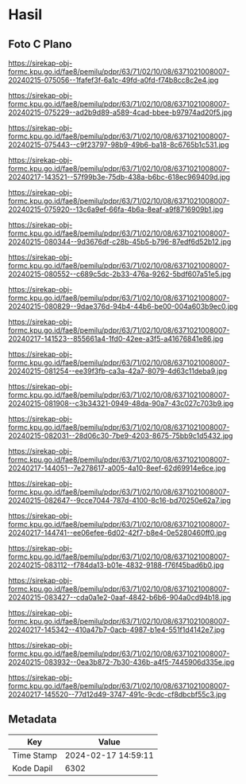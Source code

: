 # Hasil

## Foto C Plano

https://sirekap-obj-formc.kpu.go.id/fae8/pemilu/pdpr/63/71/02/10/08/6371021008007-20240215-075056--1fafef3f-6a1c-49fd-a0fd-f74b8cc8c2e4.jpg

https://sirekap-obj-formc.kpu.go.id/fae8/pemilu/pdpr/63/71/02/10/08/6371021008007-20240215-075229--ad2b9d89-a589-4cad-bbee-b97974ad20f5.jpg

https://sirekap-obj-formc.kpu.go.id/fae8/pemilu/pdpr/63/71/02/10/08/6371021008007-20240215-075443--c9f23797-98b9-49b6-ba18-8c6765b1c531.jpg

https://sirekap-obj-formc.kpu.go.id/fae8/pemilu/pdpr/63/71/02/10/08/6371021008007-20240217-143521--57f99b3e-75db-438a-b6bc-618ec969409d.jpg

https://sirekap-obj-formc.kpu.go.id/fae8/pemilu/pdpr/63/71/02/10/08/6371021008007-20240215-075920--13c6a9ef-66fa-4b6a-8eaf-a9f8716909b1.jpg

https://sirekap-obj-formc.kpu.go.id/fae8/pemilu/pdpr/63/71/02/10/08/6371021008007-20240215-080344--9d3676df-c28b-45b5-b796-87edf6d52b12.jpg

https://sirekap-obj-formc.kpu.go.id/fae8/pemilu/pdpr/63/71/02/10/08/6371021008007-20240215-080552--c689c5dc-2b33-476a-9262-5bdf607a51e5.jpg

https://sirekap-obj-formc.kpu.go.id/fae8/pemilu/pdpr/63/71/02/10/08/6371021008007-20240215-080829--9dae376d-94b4-44b6-be00-004a603b9ec0.jpg

https://sirekap-obj-formc.kpu.go.id/fae8/pemilu/pdpr/63/71/02/10/08/6371021008007-20240217-141523--855661a4-1fd0-42ee-a3f5-a41676841e86.jpg

https://sirekap-obj-formc.kpu.go.id/fae8/pemilu/pdpr/63/71/02/10/08/6371021008007-20240215-081254--ee39f3fb-ca3a-42a7-8079-4d63c11deba9.jpg

https://sirekap-obj-formc.kpu.go.id/fae8/pemilu/pdpr/63/71/02/10/08/6371021008007-20240215-081908--c3b34321-0949-48da-90a7-43c027c703b9.jpg

https://sirekap-obj-formc.kpu.go.id/fae8/pemilu/pdpr/63/71/02/10/08/6371021008007-20240215-082031--28d06c30-7be9-4203-8675-75bb9c1d5432.jpg

https://sirekap-obj-formc.kpu.go.id/fae8/pemilu/pdpr/63/71/02/10/08/6371021008007-20240217-144051--7e278617-a005-4a10-8eef-62d69914e6ce.jpg

https://sirekap-obj-formc.kpu.go.id/fae8/pemilu/pdpr/63/71/02/10/08/6371021008007-20240215-082647--9cce7044-787d-4100-8c16-bd70250e62a7.jpg

https://sirekap-obj-formc.kpu.go.id/fae8/pemilu/pdpr/63/71/02/10/08/6371021008007-20240217-144741--ee06efee-6d02-42f7-b8e4-0e5280460ff0.jpg

https://sirekap-obj-formc.kpu.go.id/fae8/pemilu/pdpr/63/71/02/10/08/6371021008007-20240215-083112--f784da13-b01e-4832-9188-f76f45bad6b0.jpg

https://sirekap-obj-formc.kpu.go.id/fae8/pemilu/pdpr/63/71/02/10/08/6371021008007-20240215-083427--cda0a1e2-0aaf-4842-b6b6-904a0cd94b18.jpg

https://sirekap-obj-formc.kpu.go.id/fae8/pemilu/pdpr/63/71/02/10/08/6371021008007-20240217-145342--410a47b7-0acb-4987-b1e4-551f1d4142e7.jpg

https://sirekap-obj-formc.kpu.go.id/fae8/pemilu/pdpr/63/71/02/10/08/6371021008007-20240215-083932--0ea3b872-7b30-436b-a4f5-7445906d335e.jpg

https://sirekap-obj-formc.kpu.go.id/fae8/pemilu/pdpr/63/71/02/10/08/6371021008007-20240217-145520--77d12d49-3747-491c-9cdc-cf8dbcbf55c3.jpg


## Metadata

| Key        | Value               |
| ---------- | ------------------- |
| Time Stamp | 2024-02-17 14:59:11 |
| Kode Dapil | 6302                |



